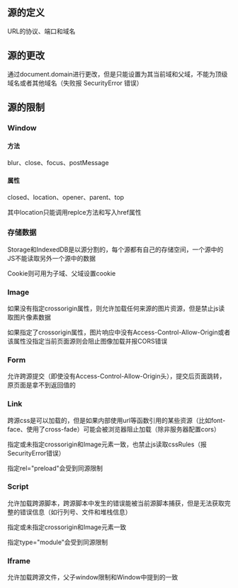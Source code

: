 ## 源的定义

URL的协议、端口和域名

## 源的更改

通过document.domain进行更改，但是只能设置为其当前域和父域，不能为顶级域名或者其他域名（失败报 SecurityError 错误）

## 源的限制

### Window

#### 方法

blur、close、focus、postMessage

#### 属性

closed、location、opener、parent、top

其中location只能调用replce方法和写入href属性

### 存储数据

Storage和IndexedDB是以源分割的，每个源都有自己的存储空间，一个源中的JS不能读取另外一个源中的数据

Cookie则可用为子域、父域设置cookie

### Image

如果没有指定crossorigin属性，则允许加载任何来源的图片资源，但是禁止js读取图片像素数据

如果指定了crossorigin属性，图片响应中没有Access-Control-Allow-Origin或者该属性没指定当前页面源则会阻止图像加载并报CORS错误

### Form

允许跨源提交（即使没有Access-Control-Allow-Origin头），提交后页面跳转，原页面是拿不到返回值的

### Link

跨源css是可以加载的，但是如果内部使用url等函数引用的某些资源（比如font-face、使用了cross-fade）可能会被浏览器阻止加载（除非服务器配置cors）

指定或未指定crossorigin和Image元素一致，也禁止js读取cssRules（报SecurityError错误）

指定rel="preload"会受到同源限制

### Script

允许加载跨源脚本，跨源脚本中发生的错误能被当前源脚本捕获，但是无法获取完整的错误信息（如行列号、文件和堆栈信息）

指定或未指定crossorigin和Image元素一致

指定type="module"会受到同源限制

### Iframe

允许加载跨源文件，父子window限制和Window中提到的一致
